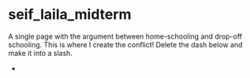 # seif_laila_midterm
A single page with the argument between home-schooling and drop-off schooling.
This is where I create the conflict!
Delete the dash below and make it into a slash.

-